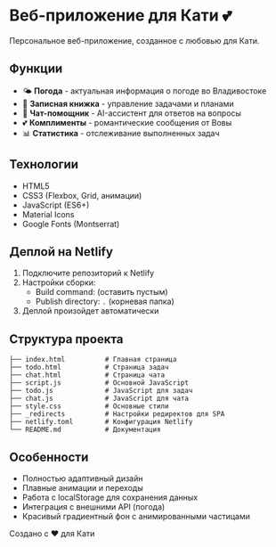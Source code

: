 # Веб-приложение для Кати 💕

Персональное веб-приложение, созданное с любовью для Кати.

## Функции

- 🌤️ **Погода** - актуальная информация о погоде во Владивостоке
- 📝 **Записная книжка** - управление задачами и планами
- 💬 **Чат-помощник** - AI-ассистент для ответов на вопросы
- 💕 **Комплименты** - романтические сообщения от Вовы
- 📊 **Статистика** - отслеживание выполненных задач

## Технологии

- HTML5
- CSS3 (Flexbox, Grid, анимации)
- JavaScript (ES6+)
- Material Icons
- Google Fonts (Montserrat)

## Деплой на Netlify

1. Подключите репозиторий к Netlify
2. Настройки сборки:
   - Build command: (оставить пустым)
   - Publish directory: `.` (корневая папка)
3. Деплой произойдет автоматически

## Структура проекта

```
├── index.html          # Главная страница
├── todo.html           # Страница задач
├── chat.html           # Страница чата
├── script.js           # Основной JavaScript
├── todo.js             # JavaScript для задач
├── chat.js             # JavaScript для чата
├── style.css           # Основные стили
├── _redirects          # Настройки редиректов для SPA
├── netlify.toml        # Конфигурация Netlify
└── README.md           # Документация
```

## Особенности

- Полностью адаптивный дизайн
- Плавные анимации и переходы
- Работа с localStorage для сохранения данных
- Интеграция с внешними API (погода)
- Красивый градиентный фон с анимированными частицами

Создано с ❤️ для Кати
